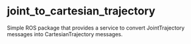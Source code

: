 # joint_to_cartesian_trajectory
Simple ROS package that provides a service to convert JointTrajectory messages into CartesianTrajectory messages.
